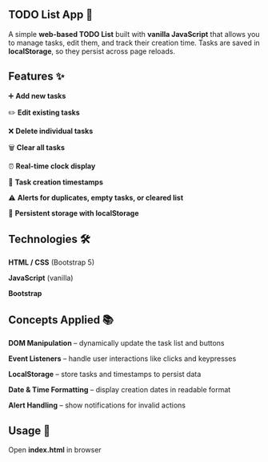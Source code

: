 ## TODO List App 📝

A simple **web-based TODO List** built with **vanilla JavaScript** that allows you to manage tasks, edit them, and track their creation time. Tasks are saved in **localStorage**, so they persist across page reloads.

## Features ✨

➕ **Add new tasks**

✏️ **Edit existing tasks**

❌ **Delete individual tasks**

🗑️ **Clear all tasks**

⏰ **Real-time clock display**

📅 **Task creation timestamps**

⚠️ **Alerts for duplicates, empty tasks, or cleared list**

💾 **Persistent storage with localStorage**

## Technologies 🛠️

**HTML / CSS** (Bootstrap 5)

**JavaScript** (vanilla)

**Bootstrap**

## Concepts Applied 📚

**DOM Manipulation** – dynamically update the task list and buttons

**Event Listeners** – handle user interactions like clicks and keypresses

**LocalStorage** – store tasks and timestamps to persist data

**Date & Time Formatting** – display creation dates in readable format

**Alert Handling** – show notifications for invalid actions

## Usage 🚀
Open **index.html** in browser
